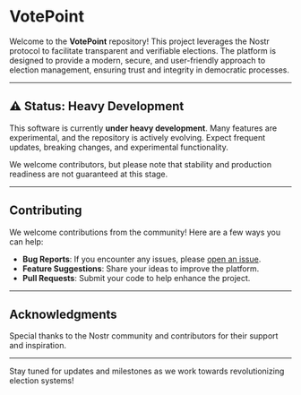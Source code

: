 # VotePoint

Welcome to the **VotePoint** repository! This project leverages the Nostr protocol to facilitate transparent and verifiable elections. The platform is designed to provide a modern, secure, and user-friendly approach to election management, ensuring trust and integrity in democratic processes.

---

## ⚠️ Status: Heavy Development

This software is currently **under heavy development**. Many features are experimental, and the repository is actively evolving. Expect frequent updates, breaking changes, and experimental functionality.

We welcome contributors, but please note that stability and production readiness are not guaranteed at this stage.

---

## Contributing

We welcome contributions from the community! Here are a few ways you can help:

- **Bug Reports**: If you encounter any issues, please [open an issue](https://github.com/mroxso/votepoint/issues).
- **Feature Suggestions**: Share your ideas to improve the platform.
- **Pull Requests**: Submit your code to help enhance the project.

---

## Acknowledgments

Special thanks to the Nostr community and contributors for their support and inspiration.

---

Stay tuned for updates and milestones as we work towards revolutionizing election systems!
